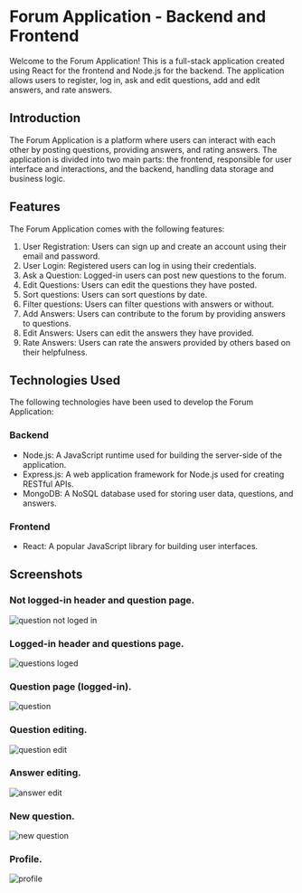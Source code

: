 # Forum Application - Backend and Frontend

Welcome to the Forum Application! This is a full-stack application created using React for the frontend and Node.js for the backend. The application allows users to register, log in, ask and edit questions, add and edit answers, and rate answers.

## Introduction

The Forum Application is a platform where users can interact with each other by posting questions, providing answers, and rating answers. The application is divided into two main parts: the frontend, responsible for user interface and interactions, and the backend, handling data storage and business logic.

## Features

The Forum Application comes with the following features:

1. User Registration: Users can sign up and create an account using their email and password.
2. User Login: Registered users can log in using their credentials.
3. Ask a Question: Logged-in users can post new questions to the forum.
4. Edit Questions: Users can edit the questions they have posted.
5. Sort questions: Users can sort questions by date.
6. Filter questions: Users can filter questions with answers or without.
7. Add Answers: Users can contribute to the forum by providing answers to questions.
8. Edit Answers: Users can edit the answers they have provided.
9. Rate Answers: Users can rate the answers provided by others based on their helpfulness.

## Technologies Used

The following technologies have been used to develop the Forum Application:

### Backend

- Node.js: A JavaScript runtime used for building the server-side of the application.
- Express.js: A web application framework for Node.js used for creating RESTful APIs.
- MongoDB: A NoSQL database used for storing user data, questions, and answers.

### Frontend

- React: A popular JavaScript library for building user interfaces.

## Screenshots

### Not logged-in header and question page.

![question not loged in](https://github.com/SpaceMushroom/node_react_exam/assets/120782362/1d049a91-8eea-4dd6-a52f-89a5a54a000c)

### Logged-in header and questions page.

![questions loged](https://github.com/SpaceMushroom/node_react_exam/assets/120782362/570b90e0-4737-4196-b526-d44d957796d3)

### Question page (logged-in). 

![question](https://github.com/SpaceMushroom/node_react_exam/assets/120782362/d2196d5f-4578-4e92-b454-b32030f56a76)

### Question editing.

![question edit](https://github.com/SpaceMushroom/node_react_exam/assets/120782362/7a4ff7a3-72bc-4e3b-9f86-ceb7662564d3)

### Answer editing. 

![answer edit](https://github.com/SpaceMushroom/node_react_exam/assets/120782362/614fea86-b67c-4898-bc66-7f9dcf5f3dbc)

### New question.

![new question](https://github.com/SpaceMushroom/node_react_exam/assets/120782362/b9d1ed10-b253-42ae-8db5-bf0aead49e8e)

### Profile. 

![profile](https://github.com/SpaceMushroom/node_react_exam/assets/120782362/73d1b1de-e5de-4567-9ee1-3e6502fabb44)

